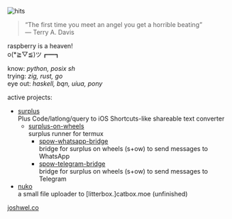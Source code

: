 ![hits](https://img.shields.io/endpoint?url=https://hits.dwyl.com/markjoshwel/markjoshwel.json&style=flat-square&label=Hits&color=6244bb)

> “The first time you meet an angel you get a horrible beating”  
> ― Terry A. Davis

raspberry is a heaven!  
o(*≧▽≦)ツ┏━┓

know: _python, posix sh_  
trying: _zig, rust, go_  
eye out: _haskell, bqn, uiua, pony_

active projects:
- [surplus](https://github.com/markjoshwel/surplus)  
  Plus Code/latlong/query to iOS Shortcuts-like shareable text converter
  - [surplus-on-wheels](https://github.com/markjoshwel/surplus-on-wheels)  
    surplus runner for termux 
    - [spow-whatsapp-bridge](https://github.com/markjoshwel/spow-whatsapp-bridge)  
      bridge for surplus on wheels (s+ow) to send messages to WhatsApp
    - [spow-telegram-bridge](https://github.com/markjoshwel/spow-telegram-bridge)  
      bridge for surplus on wheels (s+ow) to send messages to Telegram
- [nuko](https://github.com/markjoshwel/nuko)  
  a small file uploader to [litterbox.]catbox.moe (unfinished)

[joshwel.co](https://joshwel.co)
